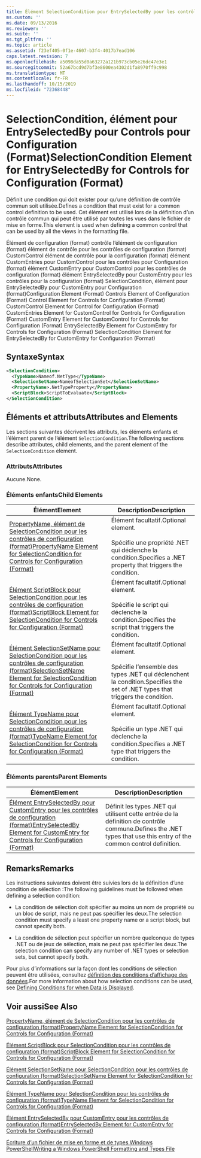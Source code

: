 ```yaml
---
title: Élément SelectionCondition pour EntrySelectedBy pour les contrôles de configuration (format) | Microsoft Docs
ms.custom: ''
ms.date: 09/13/2016
ms.reviewer: ''
ms.suite: ''
ms.tgt_pltfrm: ''
ms.topic: article
ms.assetid: f23ef405-0f1e-4607-b3f4-4017b7ead106
caps.latest.revision: 7
ms.openlocfilehash: a5098da55d0a63272a121b973cb05e26dc47e3e1
ms.sourcegitcommit: 52a67bcd9d7bf3e8600ea4302d1fa8970ff9c998
ms.translationtype: MT
ms.contentlocale: fr-FR
ms.lasthandoff: 10/15/2019
ms.locfileid: "72368448"
---
```

# <a name="selectioncondition-element-for-entryselectedby-for-controls-for-configuration-format"></a><span data-ttu-id="6ac96-102">SelectionCondition, élément pour EntrySelectedBy pour Controls pour Configuration (Format)</span><span class="sxs-lookup"><span data-stu-id="6ac96-102">SelectionCondition Element for EntrySelectedBy for Controls for Configuration (Format)</span></span>

<span data-ttu-id="6ac96-103">Définit une condition qui doit exister pour qu’une définition de contrôle commun soit utilisée.</span><span class="sxs-lookup"><span data-stu-id="6ac96-103">Defines a condition that must exist for a common control definition to be used.</span></span> <span data-ttu-id="6ac96-104">Cet élément est utilisé lors de la définition d’un contrôle commun qui peut être utilisé par toutes les vues dans le fichier de mise en forme.</span><span class="sxs-lookup"><span data-stu-id="6ac96-104">This element is used when defining a common control that can be used by all the views in the formatting file.</span></span>

<span data-ttu-id="6ac96-105">Élément de configuration (format) contrôle l’élément de configuration (format) élément de contrôle pour les contrôles de configuration (format) CustomControl élément de contrôle pour la configuration (format) élément CustomEntries pour CustomControl pour les contrôles pour Configuration (format) élément CustomEntry pour CustomControl pour les contrôles de configuration (format) élément EntrySelectedBy pour CustomEntry pour les contrôles pour la configuration (format) SelectionCondition, élément pour EntrySelectedBy pour CustomEntry pour Configuration (format)</span><span class="sxs-lookup"><span data-stu-id="6ac96-105">Configuration Element (Format) Controls Element of Configuration (Format) Control Element for Controls for Configuration (Format) CustomControl Element for Control for Configuration (Format) CustomEntries Element for CustomControl for Controls for Configuration (Format) CustomEntry Element for CustomControl for Controls for Configuration (Format) EntrySelectedBy Element for CustomEntry for Controls for Configuration (Format) SelectionCondition Element for EntrySelectedBy for CustomEntry for Configuration (Format)</span></span>

## <a name="syntax"></a><span data-ttu-id="6ac96-106">Syntaxe</span><span class="sxs-lookup"><span data-stu-id="6ac96-106">Syntax</span></span>

```xml
<SelectionCondition>
  <TypeName>Nameof.NetType</TypeName>
  <SelectionSetName>NameofSelectionSet</SelectionSetName>
  <PropertyName>.NetTypeProperty</PropertyName>
  <ScriptBlock>ScriptToEvaluate</ScriptBlock>
</SelectionCondition>
```

## <a name="attributes-and-elements"></a><span data-ttu-id="6ac96-107">Éléments et attributs</span><span class="sxs-lookup"><span data-stu-id="6ac96-107">Attributes and Elements</span></span>

<span data-ttu-id="6ac96-108">Les sections suivantes décrivent les attributs, les éléments enfants et l’élément parent de l’élément `SelectionCondition`.</span><span class="sxs-lookup"><span data-stu-id="6ac96-108">The following sections describe attributes, child elements, and the parent element of the `SelectionCondition` element.</span></span>

### <a name="attributes"></a><span data-ttu-id="6ac96-109">Attributs</span><span class="sxs-lookup"><span data-stu-id="6ac96-109">Attributes</span></span>

<span data-ttu-id="6ac96-110">Aucune.</span><span class="sxs-lookup"><span data-stu-id="6ac96-110">None.</span></span>

### <a name="child-elements"></a><span data-ttu-id="6ac96-111">Éléments enfants</span><span class="sxs-lookup"><span data-stu-id="6ac96-111">Child Elements</span></span>

|<span data-ttu-id="6ac96-112">Élément</span><span class="sxs-lookup"><span data-stu-id="6ac96-112">Element</span></span>|<span data-ttu-id="6ac96-113">Description</span><span class="sxs-lookup"><span data-stu-id="6ac96-113">Description</span></span>|
|-------------|-----------------|
|[<span data-ttu-id="6ac96-114">PropertyName, élément de SelectionCondition pour les contrôles de configuration (format)</span><span class="sxs-lookup"><span data-stu-id="6ac96-114">PropertyName Element for SelectionCondition for Controls for Configuration (Format)</span></span>](./propertyname-element-for-selectioncondition-for-controls-for-configuration-format.md)|<span data-ttu-id="6ac96-115">Élément facultatif.</span><span class="sxs-lookup"><span data-stu-id="6ac96-115">Optional element.</span></span><br /><br /> <span data-ttu-id="6ac96-116">Spécifie une propriété .NET qui déclenche la condition.</span><span class="sxs-lookup"><span data-stu-id="6ac96-116">Specifies a .NET property that triggers the condition.</span></span>|
|[<span data-ttu-id="6ac96-117">Élément ScriptBlock pour SelectionCondition pour les contrôles de configuration (format)</span><span class="sxs-lookup"><span data-stu-id="6ac96-117">ScriptBlock Element for SelectionCondition for Controls for Configuration (Format)</span></span>](./scriptblock-element-for-selectioncondition-for-controls-for-configuration-format.md)|<span data-ttu-id="6ac96-118">Élément facultatif.</span><span class="sxs-lookup"><span data-stu-id="6ac96-118">Optional element.</span></span><br /><br /> <span data-ttu-id="6ac96-119">Spécifie le script qui déclenche la condition.</span><span class="sxs-lookup"><span data-stu-id="6ac96-119">Specifies the script that triggers the condition.</span></span>|
|[<span data-ttu-id="6ac96-120">Élément SelectionSetName pour SelectionCondition pour les contrôles de configuration (format)</span><span class="sxs-lookup"><span data-stu-id="6ac96-120">SelectionSetName Element for SelectionCondition for Controls for Configuration (Format)</span></span>](./selectionsetname-element-for-selectioncondition-for-controls-for-configuration-format.md)|<span data-ttu-id="6ac96-121">Élément facultatif.</span><span class="sxs-lookup"><span data-stu-id="6ac96-121">Optional element.</span></span><br /><br /> <span data-ttu-id="6ac96-122">Spécifie l’ensemble des types .NET qui déclenchent la condition.</span><span class="sxs-lookup"><span data-stu-id="6ac96-122">Specifies the set of .NET types that triggers the condition.</span></span>|
|[<span data-ttu-id="6ac96-123">Élément TypeName pour SelectionCondition pour les contrôles de configuration (format)</span><span class="sxs-lookup"><span data-stu-id="6ac96-123">TypeName Element for SelectionCondition for Controls for Configuration (Format)</span></span>](./typename-element-for-selectioncondition-for-controls-for-configuration-format.md)|<span data-ttu-id="6ac96-124">Élément facultatif.</span><span class="sxs-lookup"><span data-stu-id="6ac96-124">Optional element.</span></span><br /><br /> <span data-ttu-id="6ac96-125">Spécifie un type .NET qui déclenche la condition.</span><span class="sxs-lookup"><span data-stu-id="6ac96-125">Specifies a .NET type that triggers the condition.</span></span>|

### <a name="parent-elements"></a><span data-ttu-id="6ac96-126">Éléments parents</span><span class="sxs-lookup"><span data-stu-id="6ac96-126">Parent Elements</span></span>

|<span data-ttu-id="6ac96-127">Élément</span><span class="sxs-lookup"><span data-stu-id="6ac96-127">Element</span></span>|<span data-ttu-id="6ac96-128">Description</span><span class="sxs-lookup"><span data-stu-id="6ac96-128">Description</span></span>|
|-------------|-----------------|
|[<span data-ttu-id="6ac96-129">Élément EntrySelectedBy pour CustomEntry pour les contrôles de configuration (format)</span><span class="sxs-lookup"><span data-stu-id="6ac96-129">EntrySelectedBy Element for CustomEntry for Controls for Configuration (Format)</span></span>](./entryselectedby-element-for-customentry-for-controls-for-configuration-format.md)|<span data-ttu-id="6ac96-130">Définit les types .NET qui utilisent cette entrée de la définition de contrôle commune.</span><span class="sxs-lookup"><span data-stu-id="6ac96-130">Defines the .NET types that use this entry of the common control definition.</span></span>|

## <a name="remarks"></a><span data-ttu-id="6ac96-131">Remarks</span><span class="sxs-lookup"><span data-stu-id="6ac96-131">Remarks</span></span>

<span data-ttu-id="6ac96-132">Les instructions suivantes doivent être suivies lors de la définition d’une condition de sélection :</span><span class="sxs-lookup"><span data-stu-id="6ac96-132">The following guidelines must be followed when defining a selection condition:</span></span>

- <span data-ttu-id="6ac96-133">La condition de sélection doit spécifier au moins un nom de propriété ou un bloc de script, mais ne peut pas spécifier les deux.</span><span class="sxs-lookup"><span data-stu-id="6ac96-133">The selection condition must specify a least one property name or a script block, but cannot specify both.</span></span>

- <span data-ttu-id="6ac96-134">La condition de sélection peut spécifier un nombre quelconque de types .NET ou de jeux de sélection, mais ne peut pas spécifier les deux.</span><span class="sxs-lookup"><span data-stu-id="6ac96-134">The selection condition can specify any number of .NET types or selection sets, but cannot specify both.</span></span>

<span data-ttu-id="6ac96-135">Pour plus d’informations sur la façon dont les conditions de sélection peuvent être utilisées, consultez [définition des conditions d’affichage des données](./defining-conditions-for-displaying-data.md).</span><span class="sxs-lookup"><span data-stu-id="6ac96-135">For more information about how selection conditions can be used, see [Defining Conditions for when Data is Displayed](./defining-conditions-for-displaying-data.md).</span></span>

## <a name="see-also"></a><span data-ttu-id="6ac96-136">Voir aussi</span><span class="sxs-lookup"><span data-stu-id="6ac96-136">See Also</span></span>

[<span data-ttu-id="6ac96-137">PropertyName, élément de SelectionCondition pour les contrôles de configuration (format)</span><span class="sxs-lookup"><span data-stu-id="6ac96-137">PropertyName Element for SelectionCondition for Controls for Configuration (Format)</span></span>](./propertyname-element-for-selectioncondition-for-controls-for-configuration-format.md)

[<span data-ttu-id="6ac96-138">Élément ScriptBlock pour SelectionCondition pour les contrôles de configuration (format)</span><span class="sxs-lookup"><span data-stu-id="6ac96-138">ScriptBlock Element for SelectionCondition for Controls for Configuration (Format)</span></span>](./scriptblock-element-for-selectioncondition-for-controls-for-configuration-format.md)

[<span data-ttu-id="6ac96-139">Élément SelectionSetName pour SelectionCondition pour les contrôles de configuration (format)</span><span class="sxs-lookup"><span data-stu-id="6ac96-139">SelectionSetName Element for SelectionCondition for Controls for Configuration (Format)</span></span>](./selectionsetname-element-for-selectioncondition-for-controls-for-configuration-format.md)

[<span data-ttu-id="6ac96-140">Élément TypeName pour SelectionCondition pour les contrôles de configuration (format)</span><span class="sxs-lookup"><span data-stu-id="6ac96-140">TypeName Element for SelectionCondition for Controls for Configuration (Format)</span></span>](./typename-element-for-selectioncondition-for-controls-for-configuration-format.md)

[<span data-ttu-id="6ac96-141">Élément EntrySelectedBy pour CustomEntry pour les contrôles de configuration (format)</span><span class="sxs-lookup"><span data-stu-id="6ac96-141">EntrySelectedBy Element for CustomEntry for Controls for Configuration (Format)</span></span>](./entryselectedby-element-for-customentry-for-controls-for-configuration-format.md)

[<span data-ttu-id="6ac96-142">Écriture d’un fichier de mise en forme et de types Windows PowerShell</span><span class="sxs-lookup"><span data-stu-id="6ac96-142">Writing a Windows PowerShell Formatting and Types File</span></span>](./writing-a-powershell-formatting-file.md)

